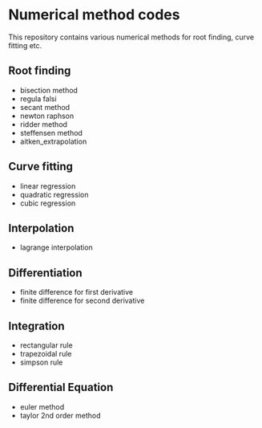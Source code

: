 # Numerical method codes
This repository contains various numerical methods for root finding, curve fitting etc.

## Root finding
- bisection method
- regula falsi
- secant method
- newton raphson
- ridder method
- steffensen method
- aitken_extrapolation

## Curve fitting
- linear regression
- quadratic regression
- cubic regression

## Interpolation
- lagrange interpolation

## Differentiation
- finite difference for first derivative
- finite difference for second derivative

## Integration
- rectangular rule
- trapezoidal rule
- simpson rule

## Differential Equation
- euler method
- taylor 2nd order method